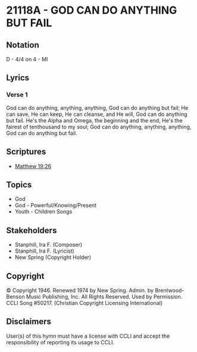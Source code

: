 # 21118A - GOD CAN DO ANYTHING BUT FAIL

## Notation

D - 4/4 on 4 - MI

## Lyrics

### Verse 1

God can do anything, anything, anything, God can do anything but fail; He can save, He can keep, He can cleanse, and He will, God can do anything but fail. He's the Alpha and Omega, the beginning and the end, He's the fairest of tenthousand to my soul; God can do anything, anything, anything, God can do anything but fail.


## Scriptures

- [Matthew 19:26](https://www.biblegateway.com/passage/?search=Matthew%2019%3A26)

## Topics

- God
- God - Powerful/Knowing/Present
- Youth - Children Songs

## Stakeholders

- Stanphill, Ira F. (Composer)
- Stanphill, Ira F. (Lyricist)
- New Spring (Copyright Holder)

## Copyright

© Copyright 1946. Renewed 1974 by New Spring. Admin. by Brentwood-Benson Music Publishing, Inc. All Rights Reserved. Used by Permission. CCLI Song #50217.
(Christian Copyright Licensing International)

## Disclaimers

User(s) of this hymn must have a license with CCLI and accept the responsibility of reporting its usage to CCLI.

